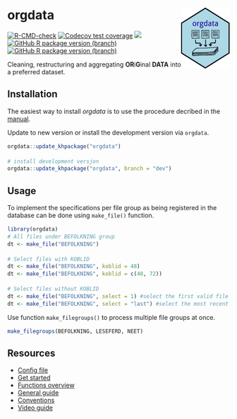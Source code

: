 <!-- README.md is generated from README.Rmd. Please edit that file -->

# orgdata <img src='man/figures/logo.png' align="right" width="110" height="138" />

<!-- badges: start -->

[![R-CMD-check](https://github.com/helseprofil/orgdata/workflows/R-CMD-check/badge.svg)](https://github.com/helseprofil/orgdata/actions)
[![Codecov test
coverage](https://img.shields.io/codecov/c/github/helseprofil/orgdata?logo=codecov)](https://app.codecov.io/gh/helseprofil/orgdata?branch=main)
[![](https://img.shields.io/badge/lifecycle-stable-green.svg)](https://lifecycle.r-lib.org/articles/stages.html#stable)
[![GitHub R package version
(branch)](https://img.shields.io/github/r-package/v/helseprofil/orgdata/main)](https://github.com/helseprofil/orgdata)
[![GitHub R package version
(branch)](https://img.shields.io/github/r-package/v/helseprofil/orgdata/dev)](https://github.com/helseprofil/orgdata)
<!-- badges: end -->

Cleaning, restructuring and aggregating **OR**i**G**inal **DATA** into a
preferred dataset.

## Installation

The easiest way to install *orgdata* is to use the procedure decribed in
the [manual](https://helseprofil.github.io/manual/start-install.html).

Update to new version or install the development version via `orgdata`.

``` r
orgdata::update_khpackage("orgdata")

# install development versjon
orgdata::update_khpackage("orgdata", branch = "dev")
```

## Usage

To implement the specifications per file group as being registered in
the database can be done using `make_file()` function.

``` r
library(orgdata)
# All files under BEFOLKNING group
dt <- make_file("BEFOLKNING")

# Select files with KOBLID
dt <- make_file("BEFOLKNING", koblid = 48)
dt <- make_file("BEFOLKNING", koblid = c(48, 72))

# Select files without KOBLID
dt <- make_file("BEFOLKNING", select = 1) #select the first valid file
dt <- make_file("BEFOLKNING", select = "last") #select the most recent file
```

Use function `make_filegroups()` to process multiple file groups at
once.

``` r
make_filegroups(BEFOLKNING, LESEFERD, NEET)
```

## Resources

- [Config
  file](https://github.com/helseprofil/backend/blob/main/config/config-orgdata.yml)
- [Get
  started](https://helseprofil.github.io/orgdata/articles/get-started.html)
- [Functions
  overview](https://helseprofil.github.io/orgdata/reference/index.html)
- [General guide](https://helseprofil.github.io/manual/)
- [Conventions](https://helseprofil.github.io/orgdata/articles/standard.html)
- [Video guide](https://youtu.be/PhEQq4iWJCY)
